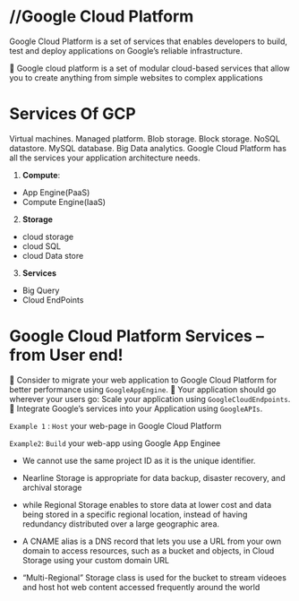 # //Google Cloud Platform



Google Cloud Platform is a set of services that enables developers to build, test and deploy applications on Google’s reliable infrastructure.

 Google cloud platform is a set of modular cloud-based services that allow you to create anything from simple websites to complex applications

# Services Of GCP
Virtual machines. Managed platform. Blob storage. Block storage. NoSQL datastore. MySQL database. Big Data analytics. Google Cloud Platform has all the services your application architecture needs.
1. **Compute**:
 - App Engine(PaaS)
 - Compute Engine(IaaS)
 2. **Storage**
 - cloud storage
 - cloud SQL
 - cloud Data store

3. **Services**
 - Big Query
 - Cloud EndPoints



# Google Cloud Platform Services – from User end!


 Consider to migrate your web application to Google Cloud Platform for better performance using `GoogleAppEngine`.
 Your application should go wherever your users go: Scale your application using `GoogleCloudEndpoints`.
 Integrate Google’s services into your Application using `GoogleAPIs`.

`Example 1` : `Host` your web-page in Google Cloud Platform

`Example2`: `Build` your web-app using Google App Enginee





- We cannot use the same project ID as it is the unique identifier. 

- Nearline Storage is appropriate for data backup, disaster recovery, and archival storage 

- while Regional Storage enables to store data at lower cost and data being stored in a specific regional location, instead of having
redundancy distributed over a large geographic area.

- A CNAME alias is a DNS record that lets you use a URL from your own domain to access resources, such as a bucket and objects, in Cloud Storage using your custom domain URL

- “Multi-Regional” Storage class is used for the bucket to stream videoes and host hot web
content accessed frequently around the world